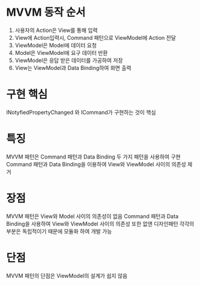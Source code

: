 ﻿# MVVM 동작 순서
1. 사용자의 Action은 View를 통해 입력
2. View에 Action입력시, Command 패턴으로 ViewModel에 Action 전달
3. ViewModel은 Model에 데이터 요청
4. Model은 ViewModel에 요구 데이터 반환
5. ViewModel은 응답 받은 데이터를 가공하여 저장
6. View는 ViewModel과 Data Binding하여 화면 출력

# 구현 핵심
INotyfiedPropertyChanged 와 ICommand가 구현하는 것이 핵심

# 특징
MVVM 패턴은 Command 패턴과 Data Binding 두 가지 패턴을 사용하여 구현
Command 패턴과 Data Binding을 이용하여 View와 ViewModel 사이의 의존성 제거

# 장점
MVVM 패턴은 View와 Model 사이의 의존성이 없음
Command 패턴과 Data Binding을 사용하여 View와 ViewModel 사이의 의존성 또한 없앤 디자인패턴
각각의 부분은 독립적이기 때문에 모듈화 하여 개발 가능

# 단점
MVVM 패턴의 단점은 ViewModel의 설계가 쉽지 않음
